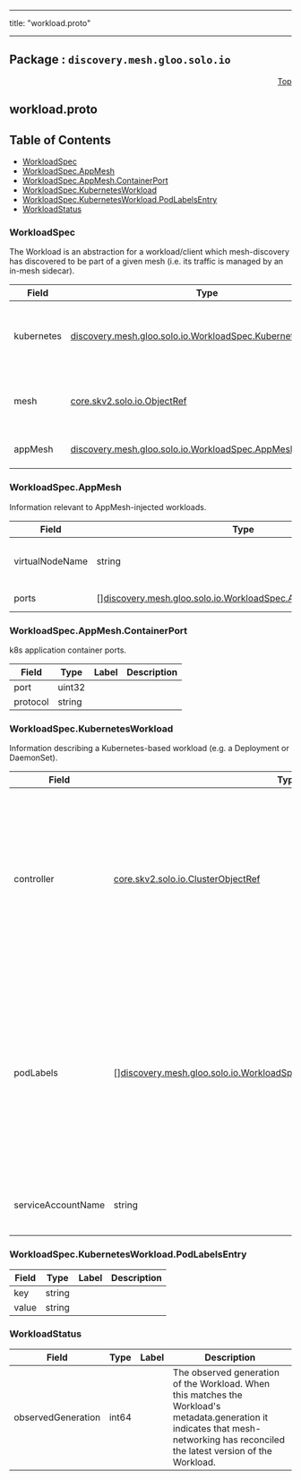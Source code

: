 
---

title: "workload.proto"

---

## Package : `discovery.mesh.gloo.solo.io`



<a name="top"></a>

<a name="API Reference for workload.proto"></a>
<p align="right"><a href="#top">Top</a></p>

## workload.proto


## Table of Contents
  - [WorkloadSpec](#discovery.mesh.gloo.solo.io.WorkloadSpec)
  - [WorkloadSpec.AppMesh](#discovery.mesh.gloo.solo.io.WorkloadSpec.AppMesh)
  - [WorkloadSpec.AppMesh.ContainerPort](#discovery.mesh.gloo.solo.io.WorkloadSpec.AppMesh.ContainerPort)
  - [WorkloadSpec.KubernetesWorkload](#discovery.mesh.gloo.solo.io.WorkloadSpec.KubernetesWorkload)
  - [WorkloadSpec.KubernetesWorkload.PodLabelsEntry](#discovery.mesh.gloo.solo.io.WorkloadSpec.KubernetesWorkload.PodLabelsEntry)
  - [WorkloadStatus](#discovery.mesh.gloo.solo.io.WorkloadStatus)







<a name="discovery.mesh.gloo.solo.io.WorkloadSpec"></a>

### WorkloadSpec
The Workload is an abstraction for a workload/client which mesh-discovery has discovered to be part of a given mesh (i.e. its traffic is managed by an in-mesh sidecar).


| Field | Type | Label | Description |
| ----- | ---- | ----- | ----------- |
| kubernetes | [discovery.mesh.gloo.solo.io.WorkloadSpec.KubernetesWorkload](.././github.com.solo-io.gloo-mesh.api.discovery.v1alpha2.workload#discovery.mesh.gloo.solo.io.WorkloadSpec.KubernetesWorkload) |  | Information describing workloads backed by Kubernetes Pods. |
  | mesh | [core.skv2.solo.io.ObjectRef](.././github.com.solo-io.skv2.api.core.v1.core#core.skv2.solo.io.ObjectRef) |  | The mesh with which this workload is associated. |
  | appMesh | [discovery.mesh.gloo.solo.io.WorkloadSpec.AppMesh](.././github.com.solo-io.gloo-mesh.api.discovery.v1alpha2.workload#discovery.mesh.gloo.solo.io.WorkloadSpec.AppMesh) |  | Appmesh specific metadata. |
  





<a name="discovery.mesh.gloo.solo.io.WorkloadSpec.AppMesh"></a>

### WorkloadSpec.AppMesh
Information relevant to AppMesh-injected workloads.


| Field | Type | Label | Description |
| ----- | ---- | ----- | ----------- |
| virtualNodeName | string |  | The value of the env var APPMESH_VIRTUAL_NODE_NAME on the Appmesh envoy proxy container. |
  | ports | [][discovery.mesh.gloo.solo.io.WorkloadSpec.AppMesh.ContainerPort](.././github.com.solo-io.gloo-mesh.api.discovery.v1alpha2.workload#discovery.mesh.gloo.solo.io.WorkloadSpec.AppMesh.ContainerPort) | repeated | Needed for declaring Appmesh VirtualNode listeners. |
  





<a name="discovery.mesh.gloo.solo.io.WorkloadSpec.AppMesh.ContainerPort"></a>

### WorkloadSpec.AppMesh.ContainerPort
k8s application container ports.


| Field | Type | Label | Description |
| ----- | ---- | ----- | ----------- |
| port | uint32 |  |  |
  | protocol | string |  |  |
  





<a name="discovery.mesh.gloo.solo.io.WorkloadSpec.KubernetesWorkload"></a>

### WorkloadSpec.KubernetesWorkload
Information describing a Kubernetes-based workload (e.g. a Deployment or DaemonSet).


| Field | Type | Label | Description |
| ----- | ---- | ----- | ----------- |
| controller | [core.skv2.solo.io.ClusterObjectRef](.././github.com.solo-io.skv2.api.core.v1.core#core.skv2.solo.io.ClusterObjectRef) |  | Resource ref to the underlying kubernetes controller which is managing the pods associated with the workloads. It has the generic name controller as it can represent a deployment, daemonset, or statefulset. |
  | podLabels | [][discovery.mesh.gloo.solo.io.WorkloadSpec.KubernetesWorkload.PodLabelsEntry](.././github.com.solo-io.gloo-mesh.api.discovery.v1alpha2.workload#discovery.mesh.gloo.solo.io.WorkloadSpec.KubernetesWorkload.PodLabelsEntry) | repeated | These are the labels directly from the pods that this controller owns. NB: these labels are read directly from the pod template metadata.labels defined in the workload spec. We need these to determine which services are backed by this workload. |
  | serviceAccountName | string |  | Service account attached to the pods owned by this controller. |
  





<a name="discovery.mesh.gloo.solo.io.WorkloadSpec.KubernetesWorkload.PodLabelsEntry"></a>

### WorkloadSpec.KubernetesWorkload.PodLabelsEntry



| Field | Type | Label | Description |
| ----- | ---- | ----- | ----------- |
| key | string |  |  |
  | value | string |  |  |
  





<a name="discovery.mesh.gloo.solo.io.WorkloadStatus"></a>

### WorkloadStatus



| Field | Type | Label | Description |
| ----- | ---- | ----- | ----------- |
| observedGeneration | int64 |  | The observed generation of the Workload. When this matches the Workload's metadata.generation it indicates that mesh-networking has reconciled the latest version of the Workload. |
  




 <!-- end messages -->

 <!-- end enums -->

 <!-- end HasExtensions -->

 <!-- end services -->

